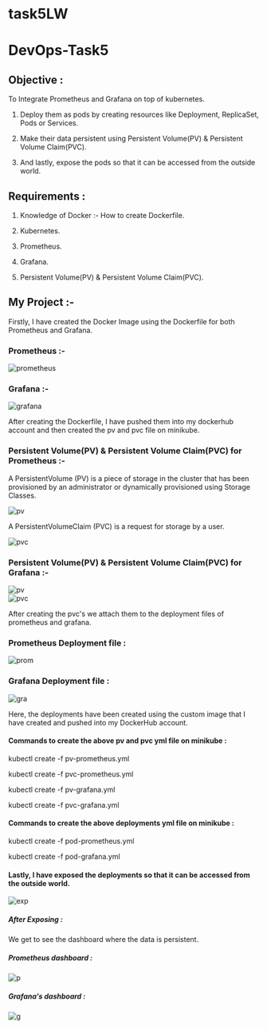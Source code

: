 # task5LW
<h1>DevOps-Task5</h1>
<h2>Objective :</h2>

To Integrate Prometheus and Grafana on top of kubernetes.

1.  Deploy them as pods by creating resources like Deployment, ReplicaSet, Pods or Services.

2.  Make their data persistent using Persistent Volume(PV) & Persistent Volume Claim(PVC). 

3.  And lastly, expose the pods so that it can be accessed from the outside world.

<h2>Requirements :</h2>

1. Knowledge of Docker :- How to create Dockerfile.

2. Kubernetes.

3. Prometheus.

4. Grafana.

5. Persistent Volume(PV) & Persistent Volume Claim(PVC).

<h2>My Project :- </h2>

Firstly, I have created the Docker Image using the Dockerfile for both Prometheus and Grafana.

<h3>Prometheus :-</h3>

![prometheus](https://raw.githubusercontent.com/yashbajpai98/task5LW/master/task5-images/prometheus-Dockerfile.png)


<h3>Grafana :-</h3>

![grafana](https://raw.githubusercontent.com/yashbajpai98/task5LW/master/task5-images/grafana-Dockerfile.png)


After creating the Dockerfile, I have pushed them into my dockerhub account and then created the pv and pvc file on minikube.

<h3>Persistent Volume(PV) & Persistent Volume Claim(PVC) for Prometheus :-</h3>

A PersistentVolume (PV) is a piece of storage in the cluster that has been provisioned by an administrator or dynamically provisioned using Storage Classes.

![pv](https://raw.githubusercontent.com/yashbajpai98/task5LW/master/task5-images/pv-prom.png)   
 
 A PersistentVolumeClaim (PVC) is a request for storage by a user.

![pvc](https://raw.githubusercontent.com/yashbajpai98/task5LW/master/task5-images/pvc-prom.png)


<h3>Persistent Volume(PV) & Persistent Volume Claim(PVC) for Grafana :-</h3>

![pv](https://raw.githubusercontent.com/yashbajpai98/task5LW/master/task5-images/pv-graf.png)    
![pvc](https://raw.githubusercontent.com/yashbajpai98/task5LW/master/task5-images/pvc-graf.png)

After creating the pvc's we attach them to the deployment files of prometheus and grafana.

<h3>Prometheus Deployment file :</h3>

![prom](https://raw.githubusercontent.com/yashbajpai98/task5LW/master/task5-images/pod-prom.png)

<h3>Grafana Deployment file :</h3>

![gra](https://raw.githubusercontent.com/yashbajpai98/task5LW/master/task5-images/pod-graf.png)

Here, the deployments have been created using the custom image that I have created and pushed into my DockerHub account.

<h4>Commands to create the above pv and pvc yml file on minikube :</h4>

kubectl create -f  pv-prometheus.yml

kubectl create -f  pvc-prometheus.yml

kubectl create -f  pv-grafana.yml

kubectl create -f  pvc-grafana.yml

<h4>Commands to create the above deployments yml file on minikube :</h4>

kubectl create -f  pod-prometheus.yml

kubectl create -f  pod-grafana.yml


<h4>Lastly, I have exposed the deployments so that it can be accessed from the outside world.</h4>

![exp](https://raw.githubusercontent.com/yashbajpai98/task5LW/master/task5-images/exposing.png)

<h5>After Exposing : </h5>

We get to see the dashboard where the data is persistent.

<h5>Prometheus dashboard : </h5>

![p](https://raw.githubusercontent.com/yashbajpai98/task5LW/master/task5-images/prometheus-Dashboard.png)

<h5>Grafana's dashboard :</h5>

![g](https://raw.githubusercontent.com/yashbajpai98/task5LW/master/task5-images/grafana-Dashboard2.png)










